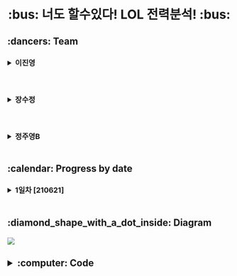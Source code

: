 <h1 align='center'>:bus: 너도 할수있다! LOL 전력분석! :bus:
<!--이진영-->
<h2> :dancers: Team
&nbsp;&nbsp;&nbsp;<h3><details><summary> 이진영 </summary></p>
<h3> &nbsp;:heavy_check_mark: Role</p>
<h6> &nbsp; 1. Table 제작, 데이터 삽입</p>
     &nbsp; 2. Searching Information</p>
<h3> &nbsp;:heavy_check_mark: GitHub LINK</p>
<a href = "https://github.com/dlwlsdudo1"><h6>&nbsp;&nbsp;: Jinyoung's GitHub LINK</a></details>

<!--장수정-->  
&nbsp;&nbsp;&nbsp;<h3><details><summary> 장수정 </summary></p>
<h3> &nbsp;:heavy_check_mark: Role</p>
<h6> &nbsp; 1. diagrams 제작</p>
     &nbsp; 2. Github 및 협업환경 설정</p>
     &nbsp; 3. 데이터 삽입 보조</p>
<h3> &nbsp;:heavy_check_mark: GitHub LINK</p>
<a href = "https://github.com/sujeong-jang-creator"><h6>&nbsp;&nbsp;: Sujeong's GitHub LINK</a></details>  

<!--정주영B-->  
&nbsp;&nbsp;&nbsp;<h3><details><summary> 정주영B </summary></p>
<h3> &nbsp;:heavy_check_mark: Role</p>
<h6> &nbsp; 1. Table 제작, 데이터 삽입</p>
     &nbsp; 2. Searching Information</p>
<h3> &nbsp;:heavy_check_mark: GitHub LINK</p>
<a href = "https://github.com/rnaqpddl123"><h6>&nbsp;&nbsp;: Juyeong B's GitHub LINK</a></details> 

<br>

<!-- 날짜별 진행과정-->
<h2> :calendar: Progress by date
&nbsp;&nbsp;&nbsp;<h3><details><summary> 1일차 [210621] </summary></p>
&nbsp;&nbsp;&nbsp;1. Table 제작 : 'champions','runes', 'items', 'spell' Table 제작</p>
&nbsp;&nbsp;&nbsp;2. 데이터 수집 및 삽입</p>
&nbsp;&nbsp;&nbsp;&nbsp;&nbsp;- 'champions' Table의 155개 데이터</p>
&nbsp;&nbsp;&nbsp;&nbsp;&nbsp;- 'items' Table의 171개 데이터</p>
&nbsp;&nbsp;&nbsp;&nbsp;&nbsp;- 'runes' Table의 17개 데이터</p>
&nbsp;&nbsp;&nbsp;&nbsp;&nbsp;- 'spell' Table의 10개 데이터</p>
&nbsp;&nbsp;&nbsp;3. diagram 제작</p>
     
</details> 
<br>
     
<!--다이어그램 칸--> 
<h2>:diamond_shape_with_a_dot_inside: Diagram</p>
<img src="https://github.com/sujeong-jang-creator/JSJB_MiniProject/blob/cf88cfbe30a58b8f4a2e78b2ce42a144c31983bc/Main_Project/diagram/lol_diagram.png" />

<br>

<h2><details><summary>:computer: Code</summary></p>

</details></details><br>
